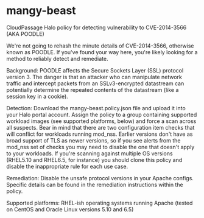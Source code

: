 mangy-beast
===========

CloudPassage Halo policy for detecting vulnerability to CVE-2014-3566 (AKA POODLE)

We're not going to rehash the minute details of CVE-2014-3566, otherwise known as POODLE.  If you've found your way here, you're likely looking for a method to reliably detect and remediate.

Background:  POODLE affects the Secure Sockets Layer (SSL) protocol version 3.  The danger is that an attacker who can manipulate network traffic and intercept packets from an SSLv3-encrypted datastream can potentially determine the repeated contents of the datastream (like a session key in a cookie).

Detection:  Download the mangy-beast.policy.json file and upload it into your Halo portal account.  Assign the policy to a group containing supported workload images (see supported platforms, below) and force a scan across all suspects.  Bear in mind that there are two configuration item checks that will conflict for workloads running mod_nss.  Earlier versions don't have as broad support of TLS as newer versions, so if you see alerts from the mod_nss set of checks you may need to disable the one that doesn't apply to your workloads.  If you're scanning against multiple OS versions (RHEL5.10 and RHEL6.5, for instance) you should clone this policy and disable the inappropriate rule for each use case.

Remediation:  Disable the unsafe protocol versions in your Apache configs.  Specific details can be found in the remediation instructions within the policy.

Supported platforms: RHEL-ish operating systems running Apache (tested on CentOS and Oracle Linux versions 5.10 and 6.5)
